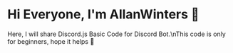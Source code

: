 # Hi Everyone, I'm AllanWinters 👋

Here, I will share Discord.js Basic Code for Discord Bot.\nThis code is only for beginners, hope it helps 🤗

